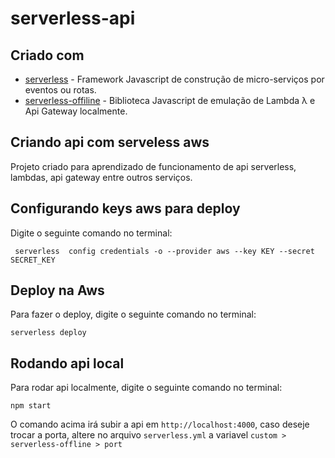 # serverless-api

## Criado com

* [serverless](https://github.com/serverless/serverless) - Framework Javascript de construção de micro-serviços por eventos ou rotas.
* [serverless-offiline](https://github.com/dherault/serverless-offline) - Biblioteca Javascript de emulação de Lambda λ e Api Gateway localmente.

## Criando api com serveless aws

Projeto criado para aprendizado de funcionamento de api serverless, lambdas, api gateway entre outros serviços.

## Configurando keys aws para deploy

Digite o seguinte comando no terminal:

`` serverless  config credentials -o --provider aws --key KEY --secret SECRET_KEY`` 

## Deploy na Aws

Para fazer o deploy, digite o seguinte comando no terminal:

``serverless deploy``

## Rodando api local

Para rodar api localmente, digite o seguinte comando no terminal:

``npm start``

O comando acima irá subir a api em ``http://localhost:4000``, caso deseje trocar a porta, altere no arquivo ``serverless.yml`` a variavel ``custom > serverless-offline > port``
